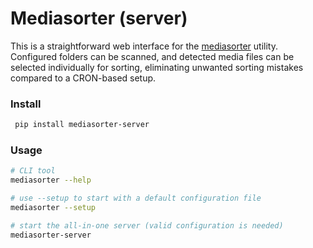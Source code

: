 # Mediasorter (server)

This is a straightforward web interface for the [mediasorter](https://github.com/xyzjonas/mediasorter) utility. Configured folders can be scanned, and detected media files can be selected individually for sorting, eliminating unwanted sorting mistakes compared to a CRON-based setup.

### Install
```bash
 pip install mediasorter-server
```

### Usage
```bash
# CLI tool
mediasorter --help
```

```bash
# use --setup to start with a default configuration file
mediasorter --setup
```

```bash
# start the all-in-one server (valid configuration is needed)
mediasorter-server
```
